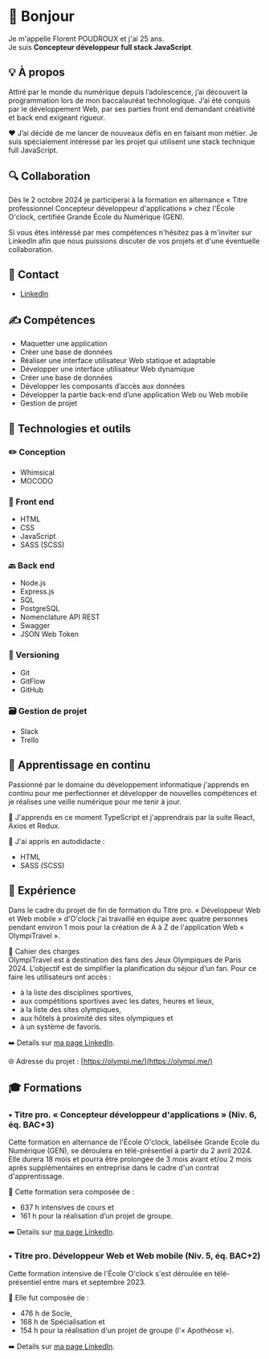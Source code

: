<!--
  **Flo2ent/Flo2ent** is a ✨ _special_ ✨ repository because its `README.md` (this file) appears on your GitHub profile.
  
  Here are some ideas to get you started:
  
  - 🔭 I’m currently working on ...
  - 🌱 I’m currently learning ...
  - 👯 I’m looking to collaborate on ...
  - 🤔 I’m looking for help with ...
  - 💬 Ask me about ...
  - 📫 How to reach me: ...
  - 😄 Pronouns: ...
  - ⚡ Fun fact: ...
-->

# 👋 Bonjour

Je m'appelle Florent POUDROUX et j'ai 25 ans.<br>
Je suis **Concepteur développeur full stack JavaScript**.

## 💡 À propos

Attiré par le monde du numérique depuis l’adolescence, j’ai découvert la programmation lors de mon baccalauréat technologique. J’ai été conquis par le développement Web, par ses parties front end demandant créativité et back end exigeant rigueur.

❤️ J’ai décidé de me lancer de nouveaux défis en en faisant mon métier. Je suis spécialement intéressé par les projet qui utilisent une stack technique full JavaScript.

## 🔍 Collaboration

Dès le 2 octobre 2024 je participerai à la formation en alternance « Titre professionnel Concepteur développeur d'applications » chez l'École O'clock, certifiée Grande École du Numérique (GEN).

Si vous êtes intéressé par mes compétences n'hésitez pas à m'inviter sur LinkedIn afin que nous puissions discuter de vos projets et d'une éventuelle collaboration.

## 📧 Contact

- [LinkedIn](https://www.linkedin.com/in/florent-dev/)

## ✍️ Compétences

- Maquetter une application
- Créer une base de données
- Réaliser une interface utilisateur Web statique et
adaptable
- Développer une interface utilisateur Web dynamique
- Créer une base de données
- Développer les composants d’accès aux données
- Développer la partie back-end d’une application Web ou
Web mobile
- Gestion de projet

## 🧰 Technologies et outils

### ✏️ Conception

- Whimsical
- MOCODO

### 🎨 Front end

- HTML
- CSS
- JavaScript
- SASS (SCSS)

### 🔙 Back end

- Node.js
- Express.js
- SQL
- PostgreSQL
- Nomenclature API REST
- Swagger
- JSON Web Token

### 🔀 Versioning

- Git
- GitFlow
- GitHub

### 🗃️ Gestion de projet

- Slack
- Trello

## 🧠 Apprentissage en continu

Passionné par le domaine du développement informatique j'apprends en continu pour me perfectionner et développer de nouvelles compétences et je réalises une veille numérique pour me tenir à jour.

📌 J'apprends en ce moment TypeScript et j'apprendrais par la suite React, Axios et Redux.

📄 J'ai appris en autodidacte :

- HTML
- SASS (SCSS)

## 💼 Expérience

Dans le cadre du projet de fin de formation du Titre pro. « Développeur Web et Web mobile » d'O'clock j'ai travaillé en équipe avec quatre personnes pendant environ 1 mois pour la création de A à Z de l'application Web « OlympiTravel ».

📝 Cahier des charges<br>
OlympiTravel est à destination des fans des Jeux Olympiques de Paris 2024. L'objectif est de simplifier la planification du séjour d'un fan. Pour ce faire les utilisateurs ont accès :

- à la liste des disciplines sportives,
- aux compétitions sportives avec les dates, heures et lieux,
- à la liste des sites olympiques,
- aux hôtels à proximité des sites olympiques et
- à un système de favoris.

➡️ Details sur [ma page LinkedIn](https://www.linkedin.com/in/florent-dev/).

🌐 Adresse du projet : [https://olympi.me/](https://olympi.me/)

## 🎓 Formations

### • Titre pro. « Concepteur développeur d'applications » (Niv. 6, éq. BAC+3)

Cette formation en alternance de l'École O'clock, labélisée Grande Ecole du Numérique (GEN), se déroulera en télé-présentiel à partir du 2 avril 2024. Elle durera 18 mois et pourra être prolongée de 3 mois avant et/ou 2 mois après supplémentaires en entreprise dans le cadre d'un contrat d'apprentissage.

📜 Cette formation sera composée de :

- 637 h intensives de cours et
- 161 h pour la réalisation d’un projet de groupe.

➡️ Details sur [ma page LinkedIn](https://www.linkedin.com/in/florent-dev/).

### • Titre pro. Développeur Web et Web mobile (Niv. 5, éq. BAC+2)

Cette formation intensive de l'École O'clock s'est déroulée en télé-présentiel entre mars et septembre 2023.

📜 Elle fut composée de :

- 476 h de Socle,
- 168 h de Spécialisation et
- 154 h pour la réalisation d'un projet de groupe (l'« Apothéose »).

➡️ Details sur [ma page LinkedIn](https://www.linkedin.com/in/florent-dev/).
